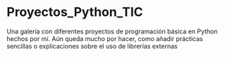 # Proyectos_Python_TIC
Una galería con diferentes proyectos de programación básica en Python hechos por mí. Aún queda mucho por hacer, como añadir prácticas sencillas o explicaciones sobre el uso de librerías externas

